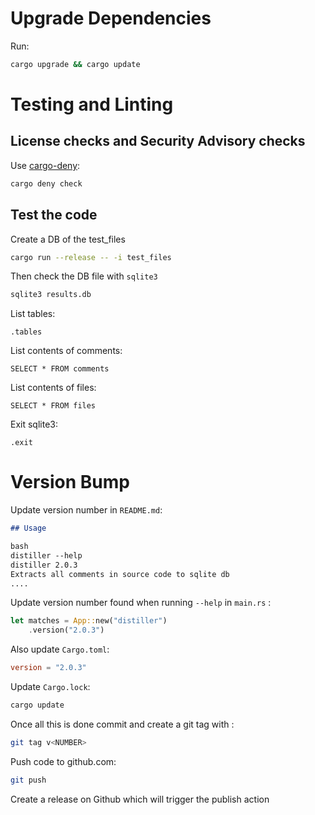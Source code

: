 # Upgrade Dependencies
Run:
```bash
cargo upgrade && cargo update
```

# Testing and Linting
## License checks and Security Advisory checks
Use [cargo-deny](https://github.com/EmbarkStudios/cargo-deny):
```bash
cargo deny check
```

## Test the code
Create a DB of the test_files
```bash
cargo run --release -- -i test_files
```
Then check the DB file with `sqlite3`
```bash
sqlite3 results.db
```
List tables:
```sqlite3
.tables
```
List contents of comments:
```sqlite3
SELECT * FROM comments
```
List contents of files:
```sqlite3
SELECT * FROM files
```
Exit sqlite3:
```sqlite3
.exit
```
# Version Bump
Update version number in `README.md`:
```markdown
## Usage

bash
distiller --help
distiller 2.0.3
Extracts all comments in source code to sqlite db
....
```

Update version number found when running `--help` in `main.rs` :
```rust
let matches = App::new("distiller")
    .version("2.0.3")
```

Also update `Cargo.toml`:
```toml
version = "2.0.3"
```

Update `Cargo.lock`:
```bash
cargo update
```

Once all this is done commit and create a git tag with :
```bash
git tag v<NUMBER>
```

Push code to github.com:
```bash
git push
```

Create a release on Github which will trigger the publish action